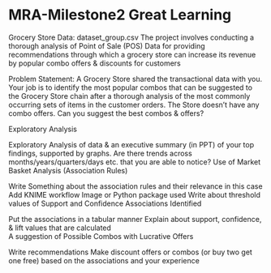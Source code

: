 # MRA-Milestone2 Great Learning
Grocery Store Data: dataset_group.csv  The project involves conducting a thorough analysis of Point of Sale (POS) Data for providing recommendations through which a grocery store can increase its revenue by popular combo offers &amp; discounts for customers

Problem Statement:
A Grocery Store shared the transactional data with you. Your job is to identify the most popular combos that can be suggested to the Grocery Store chain after a thorough analysis of the most commonly occurring sets of items in the customer orders. The Store doesn’t have any combo offers. Can you suggest the best combos & offers?

Exploratory Analysis

Exploratory Analysis of data & an executive summary (in PPT) of your top findings, supported by graphs.
Are there trends across months/years/quarters/days etc. that you are able to notice?
Use of Market Basket Analysis (Association Rules)

Write Something about the association rules and their relevance in this case
Add KNIME workflow Image or Python package used
Write about threshold values of Support and Confidence
Associations Identified 

Put the associations in a tabular manner
Explain about support, confidence, & lift values that are calculated                                 
A suggestion of Possible Combos with Lucrative Offers

Write recommendations
Make discount offers or combos (or buy two get one free) based on the associations and your experience  

